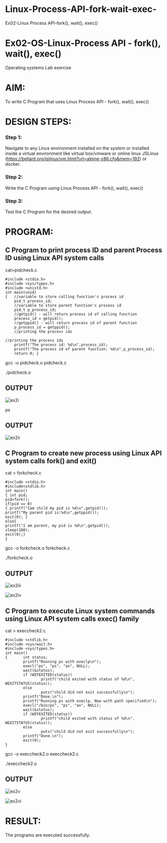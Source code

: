 # Linux-Process-API-fork-wait-exec-
Ex02-Linux Process API-fork(), wait(), exec()
# Ex02-OS-Linux-Process API - fork(), wait(), exec()
Operating systems Lab exercise


# AIM:
To write C Program that uses Linux Process API - fork(), wait(), exec()

# DESIGN STEPS:

### Step 1:

Navigate to any Linux environment installed on the system or installed inside a virtual environment like virtual box/vmware or online linux JSLinux (https://bellard.org/jslinux/vm.html?url=alpine-x86.cfg&mem=192) or docker.

### Step 2:

Write the C Program using Linux Process API - fork(), wait(), exec()

### Step 3:

Test the C Program for the desired output. 

# PROGRAM:

## C Program to print process ID and parent Process ID using Linux API system calls
cat>pidcheck.c
~~~
#include <stdio.h>
#include <sys/types.h>
#include <unistd.h>
int main(void)
{	//variable to store calling function's process id
	pid_t process_id;
	//variable to store parent function's process id
	pid_t p_process_id;
	//getpid() - will return process id of calling function
	process_id = getpid();
	//getppid() - will return process id of parent function
	p_process_id = getppid();
	//printing the process ids

//printing the process ids
	printf("The process id: %d\n",process_id);
	printf("The process id of parent function: %d\n",p_process_id);
	return 0; }
~~~
gcc -o pidcheck.o pidcheck.c

./pidcheck.o














## OUTPUT

![ex2i](https://github.com/user-attachments/assets/6f37a125-0bd4-4468-9e65-efd5c0a746fa)

ps
## OUTPUT

![ex2ii](https://github.com/user-attachments/assets/1adb61e3-b290-4221-aeb5-05cc89e558b4)











## C Program to create new process using Linux API system calls fork() and exit()

cat > forkcheck.c
~~~
#include <stdio.h>
#include<stdlib.h>
int main()
{ int pid; 
pid=fork(); 
if(pid == 0) 
{ printf("Iam child my pid is %d\n",getpid()); 
printf("My parent pid is:%d\n",getppid()); 
exit(0); } 
else{ 
printf("I am parent, my pid is %d\n",getpid()); 
sleep(100); 
exit(0);} 
}
~~~

gcc -o forkcheck.o forkcheck.c

./forkcheck.o








## OUTPUT

![ex2iii](https://github.com/user-attachments/assets/bc933d56-a6a2-4584-be4a-41f843790410)

![ex2iv](https://github.com/user-attachments/assets/e513371b-3c67-4d4b-baa1-5b9773d1b0b1)






## C Program to execute Linux system commands using Linux API system calls exec() family

cat > execcheck2.c
~~~
#include <stdlib.h>
#include <sys/wait.h>
#include <sys/types.h>
int main()
{       int status;
        printf("Running ps with execlp\n");
        execl("ps", "ps", "ax", NULL);
        wait(&status);
        if (WIFEXITED(status))
                printf("child exited with status of %d\n", WEXITSTATUS(status));
        else
                puts("child did not exit successfully\n");
        printf("Done.\n");
        printf("Running ps with execlp. Now with path specified\n");
        execl("/bin/ps", "ps", "ax", NULL);
        wait(&status);
        if (WIFEXITED(status))
                printf("child exited with status of %d\n", WEXITSTATUS(status));
        else
                puts("child did not exit successfully\n");
        printf("Done.\n");
        exit(0);
}
~~~
gcc -o execcheck2.o execcheck2.c

./execcheck2.o






















## OUTPUT

![ex2v](https://github.com/user-attachments/assets/8b2f781a-d65a-4746-836c-513f7f7dcbb8)


![ex2vi](https://github.com/user-attachments/assets/eb378356-8a5d-4334-9350-a9a928d3085a)















# RESULT:
The programs are executed successfully.
